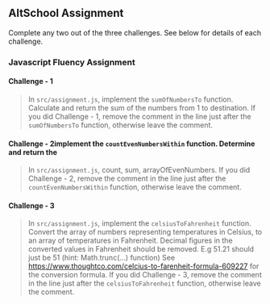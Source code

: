 ## AltSchool Assignment

Complete any two out of the three challenges. See below for details of each challenge.

### Javascript Fluency Assignment

#### Challenge - 1
> In `src/assignment.js`, implement the `sumOfNumbersTo` function. Calculate and return the sum of the numbers from 1 to destination. If you did Challenge - 1, remove the comment in the line just after the `sumOfNumbersTo` function, otherwise leave the comment.

#### Challenge - 2implement the `countEvenNumbersWithin` function. Determine and return the 
> In `src/assignment.js`, count, sum, arrayOfEvenNumbers. If you did Challenge - 2, remove the comment in the line just after the `countEvenNumbersWithin` function, otherwise leave the comment.

#### Challenge - 3
> In `src/assignment.js`, implement the `celsiusToFahrenheit` function. Convert the array of numbers representing temperatures in Celsius, to an array of temperatures in Fahrenheit. Decimal figures in the converted values in Fahrenheit should be removed. E.g 51.21 should just be 51 (hint: Math.trunc(...) function)
 See https://www.thoughtco.com/celcius-to-farenheit-formula-609227 for the conversion formula. If you did Challenge - 3, remove the comment in the line just after the `celsiusToFahrenheit` function, otherwise leave the comment.
